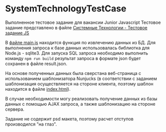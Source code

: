 # SystemTechnologyTestCase
Выполненное тестовое задание для вакансии Junior Javascript
Тестовое задание представлено в файле [Системные Технологии - Тестовое задание JS](https://github.com/TheSeally/SysTech/blob/master/%D0%A1%D0%B8%D1%81%D1%82%D0%B5%D0%BC%D0%BD%D1%8B%D0%B5%20%D1%82%D0%B5%D1%85%D0%BD%D0%BE%D0%BB%D0%BE%D0%B3%D0%B8%D0%B8%20-%20%D0%A2%D0%B5%D1%81%D1%82%D0%BE%D0%B2%D0%BE%D0%B5%20%D0%B7%D0%B0%D0%B4%D0%B0%D0%BD%D0%B8%D0%B5%20JS.docx)

В [файле main.js](https://github.com/TheSeally/SysTech/blob/master/main.js) находится функция по извлечению данных из БД.
Для выполнения запроса к базе данных использовалась библиотка для Node.js - sqlite3. Для запуска SQL запроса необходимо выполнить команду `npm run build` результат запроса в формате json будет сохранен в файле result.json.

На основе полученных данных была сверстана веб-страница с использованием шаблонизатора Nunjucks (в соответствии с заданием шаблонизация осуществляется на стороне клиента, поэтому шаблон находится в файле [index.html](https://github.com/TheSeally/SysTech/blob/master/src/index.html)).

В случае необходимости могу реализовать получение данных из базы данных с помощью AJAX запроса, а также шаблонизацию на стороне сервера.

Задание не содержит psd макета, поэтому расчет отступов производился "на глаз".
